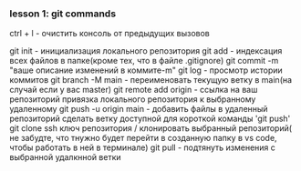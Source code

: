 ### lesson 1: git commands

ctrl + l - очистить консоль от предыдущих вызовов

git init - инициализация локального репозитория
git add - индексация всех файлов в папке(кроме тех, что в файле .gitignore)
git commit -m "ваше описание изменений в коммите-m"
git log - просмотр истории коммитов
git branch -M main - переименовать текущую ветку в main(на случай если у вас master)
git remote add origin - ссылка на ваш репозиторий привязка локального репозитория к выбранному удаленному
git push -u origin main - добавить файлы в удаленный репозиторий сделать  ветку доступной для короткой команды 'git push'
git clone ssh ключ репозитория / клонировать выбранный репозиторий( не забудте, что тнужно будет перейти в созданную папку в vs code, чтобы работать в ней в терминале)
git pull - подтянуть изменения с выбранной удалкнной ветки